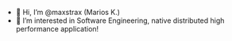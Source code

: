 - 👋 Hi, I’m @maxstrax (Marios K.)
- 👀 I’m interested in Software Engineering, native distributed high performance application!
<!--- - 🌱 I’m currently learning 
- 💞️ I’m looking to collaborate on ...
- 📫 How to reach me ... --->

<!---
maxstrax/maxstrax is a ✨ special ✨ repository because its `README.md` (this file) appears on your GitHub profile.
You can click the Preview link to take a look at your changes.
--->
